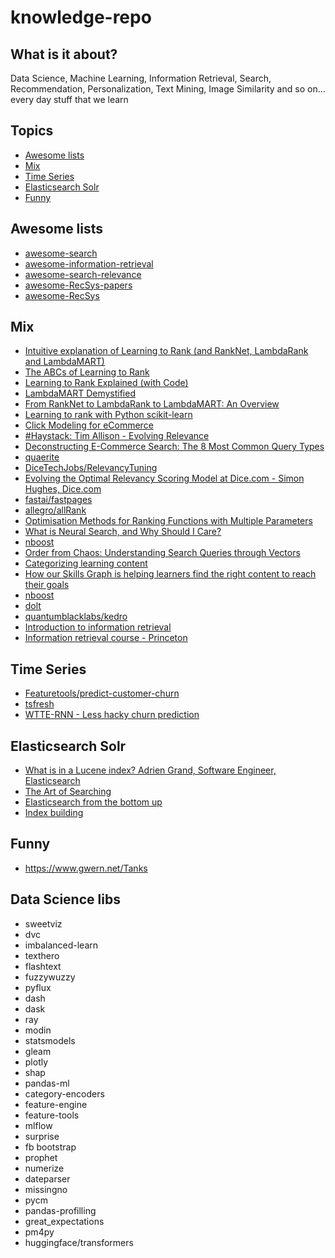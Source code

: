 # knowledge-repo

## What is it about?

Data Science, Machine Learning, Information Retrieval, Search, Recommendation, Personalization, Text Mining, Image Similarity and so on... every day stuff that we learn

## Topics
- [Awesome lists](#awesome-lists)
- [Mix](#mix)
- [Time Series](#time-series)
- [Elasticsearch Solr](#elasticsearch-solr)
- [Funny](#funny)

## Awesome lists

* [awesome-search](https://github.com/frutik/awesome-search)
* [awesome-information-retrieval](https://github.com/harpribot/awesome-information-retrieval)
* [awesome-search-relevance](https://github.com/o19s/awesome-search-relevance)
* [awesome-RecSys-papers](https://github.com/YuyangZhangFTD/awesome-RecSys-papers)
* [awesome-RecSys](https://github.com/jihoo-kim/awesome-RecSys)

## Mix

* [Intuitive explanation of Learning to Rank (and RankNet, LambdaRank and LambdaMART)](https://medium.com/@nikhilbd/intuitive-explanation-of-learning-to-rank-and-ranknet-lambdarank-and-lambdamart-fe1e17fac418)
* [The ABCs of Learning to Rank](https://lucidworks.com/post/abcs-learning-to-rank/)
* [Learning to Rank Explained (with Code)](https://mlexplained.com/2019/05/27/learning-to-rank-explained-with-code/)
* [LambdaMART Demystified](https://staff.fnwi.uva.nl/e.kanoulas/wp-content/uploads/Lecture-8-1-LambdaMart-Demystified.pdf)
* [From RankNet to LambdaRank to LambdaMART: An Overview](https://www.microsoft.com/en-us/research/wp-content/uploads/2016/02/MSR-TR-2010-82.pdf)
* [Learning to rank with Python scikit-learn](https://towardsdatascience.com/learning-to-rank-with-python-scikit-learn-327a5cfd81f)
* [Click Modeling for eCommerce](https://tech.ebayinc.com/engineering/click-modeling-for-ecommerce/)
* [#Haystack: Tim Allison - Evolving Relevance](https://www.youtube.com/watch?v=rhNmplUwhf8&feature=youtu.be&t=1446s)
* [Deconstructing E-Commerce Search: The 8 Most Common Query Types](https://baymard.com/blog/ecommerce-search-query-types)
* [quaerite](https://github.com/tballison/quaerite)
* [DiceTechJobs/RelevancyTuning](https://github.com/DiceTechJobs/RelevancyTuning)
* [Evolving the Optimal Relevancy Scoring Model at Dice.com - Simon Hughes, Dice.com](https://www.youtube.com/watch?v=z4c1xU7arhc&t=2s)
* [fastai/fastpages](https://github.com/fastai/fastpages)
* [allegro/allRank](https://github.com/allegro/allRank)
* [Optimisation Methods for Ranking Functions with Multiple Parameters](https://sci-hub.st/10.1145/1183614.1183698)
* [What is Neural Search, and Why Should I Care?](https://towardsdatascience.com/what-is-neural-search-and-why-should-i-care-4a6cee6b2249)
* [nboost](https://github.com/koursaros-ai/nboost)
* [Order from Chaos: Understanding Search Queries through Vectors](https://medium.com/coursera-engineering/query2vec-2f6070083bda)
* [Categorizing learning content](https://medium.com/coursera-engineering/data-driven-content-categorization-89de0104bcbd)
* [How our Skills Graph is helping learners find the right content to reach their goals](https://medium.com/coursera-engineering/courseras-skills-graph-helps-learners-find-the-right-content-to-reach-their-goals-b10418a05214)
* [nboost](https://github.com/koursaros-ai/nboost)
* [dolt](https://github.com/liquidata-inc/dolt)
* [quantumblacklabs/kedro](https://github.com/quantumblacklabs/kedro)
* [Introduction to information retrieval](https://nlp.stanford.edu/IR-book/information-retrieval-book.html)
* [Information retrieval course - Princeton](https://www.cs.princeton.edu/courses/archive/spring16/cos435/)


## Time Series

* [Featuretools/predict-customer-churn](https://github.com/Featuretools/predict-customer-churn)
* [tsfresh](https://tsfresh.readthedocs.io/en/latest/index.html)
* [WTTE-RNN - Less hacky churn prediction](https://ragulpr.github.io/2016/12/22/WTTE-RNN-Hackless-churn-modeling/)


## Elasticsearch Solr

* [What is in a Lucene index? Adrien Grand, Software Engineer, Elasticsearch](https://www.youtube.com/watch?v=T5RmMNDR5XI)
* [The Art of Searching](https://www.youtube.com/watch?v=yst6VQ7Lwpo)
* [Elasticsearch from the bottom up](https://www.youtube.com/watch?v=PpX7J-G2PEo)
* [Index building](https://www.cs.princeton.edu/courses/archive/spring16/cos435/Notes/indexBuilding_topost.pdf)

## Funny

* https://www.gwern.net/Tanks

## Data Science libs

- sweetviz
- dvc
- imbalanced-learn
- texthero
- flashtext
- fuzzywuzzy
- pyflux
- dash
- dask
- ray
- modin
- statsmodels
- gleam
- plotly
- shap
- pandas-ml
- category-encoders
- feature-engine
- feature-tools
- mlflow
- surprise
- fb bootstrap
- prophet
- numerize
- dateparser
- missingno
- pycm
- pandas-profilling
- great_expectations
- pm4py
- huggingface/transformers
